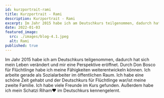 ```yaml
---
id: kurzportrait-rami
title: Kurzportrait - Rami
description: Kurzportrait - Rami
excerpt: Im Jahr 2015 habe ich am Deutschkurs teilgenommen, dadurch hat sich mein Leben verändert und mir eine Perspektive eröffnet. Durch Don Bosco für Flüchtlinge habe ich meine Fähigkeiten weiterentwickeln können.
date: 2022-01-03
featured_image:
  src: ./images/blog-4.1.jpeg
  alt: Rami
published: true
---
```


Im Jahr 2015 habe ich am Deutschkurs teilgenommen, dadurch hat sich mein Leben verändert und mir eine Perspektive eröffnet. Durch Don Bosco für Flüchtlinge habe ich meine Fähigkeiten weiterentwickeln können. Ich arbeite gerade als Sozialarbeiter im öffentlichen Raum. Ich habe eine schöne Zeit gehabt und der Deutschkurs für Flüchtlinge war/ist meine zweite Familie. Ich habe viele Freunde im Kurs gefunden. Außerdem habe ich mein Schatzi Riham♥️ im Deutschkurs kennengelernt.
